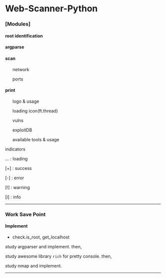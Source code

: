 # Web-Scanner-Python

### **[Modules]**

#### root identification

#### argparse

#### scan
<ul>network</ul>
<ul>ports</ul>

#### print
<ul>logo & usage</ul>
<ul>loading icon(ft.thread)</ul>
<ul>vulns</ul>
<ul>exploitDB</ul>
<ul>available tools & usage</ul>

indicators

... : loading

[+] : success

[-] : error

[!] : warning

[i] : info

---

### Work Save Point

#### Implement

- check.is_root, get_localhost

study argparser and implement. then,

study awesome library `rich` for pretty console. then,

study nmap and implement.

---
